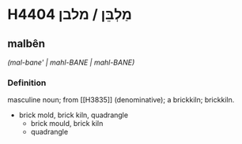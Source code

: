 # H4404 מַלְבֵּן / מלבן

## malbên

_(mal-bane' | mahl-BANE | mahl-BANE)_

### Definition

masculine noun; from [[H3835]] (denominative); a brickkiln; brickkiln.

- brick mold, brick kiln, quadrangle
    - brick mould, brick kiln
    - quadrangle
